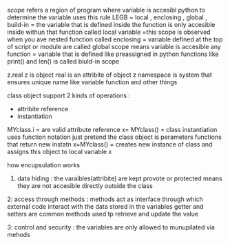 scope refers a region  of program where variable is accesibl
python to determine the variable uses this rule LEGB ~ local , enclosing , global , build-in
= the variable that is defined inside the function is only accesible inside withun that function 
   called local variable 
=this scope is observed when you ave nested function called enclosing 
= variable defined at the top of script or module are called global scope
   means variable is accesible any function
= variable that is defined like preassigned in python functions like print() and len() 
  is called biuld-in scope

  z.real
z is object real is an attribite of object z
namespace is system that ensures unique name like variable function and other things  

class object support 2 kinds of operations :
- attribite reference 
- instantiation

MYclass.i = are valid attribute reference 
x= MYclass() = class instantiation uses function notation just pretend
the class object is perameters functions that return new instatn 
x=MYclass() = creates new instance of class and assigns this object 
to local variable x

how encupsulation works 
1.  data hiding : the varaibles(attribite) are kept provote or protected means
they are not accesible directly outside the class

2: access through methods : methods act as interface through which external code interact
with the data stored in the variables 
getter and setters are common methods used tp retrieve and update the value 

3: control and security : the variables are only allowed to munupilated via mehods 


